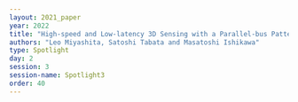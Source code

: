 ```yaml
---
layout: 2021_paper
year: 2022
title: "High-speed and Low-latency 3D Sensing with a Parallel-bus Pattern"
authors: "Leo Miyashita, Satoshi Tabata and Masatoshi Ishikawa"
type: Spotlight
day: 2
session: 3
session-name: Spotlight3
order: 40
---
```

